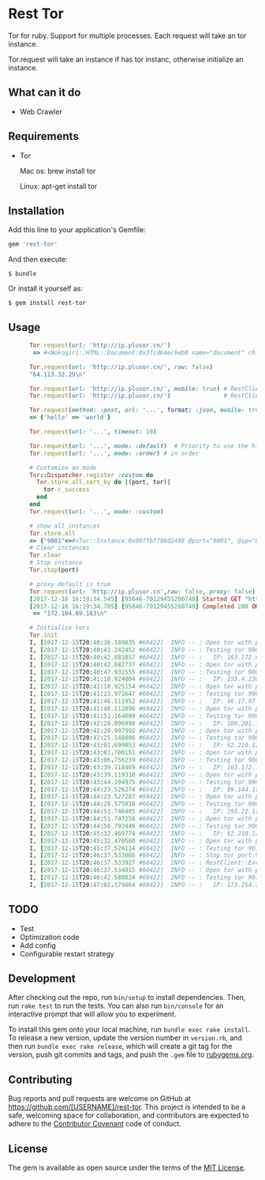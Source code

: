# Rest Tor

Tor for ruby.  Support for multiple processes.  Each request will take an tor instance.

Tor.request will  take an instance if has tor instanc, otherwise initialize an instance.

## What can it do

- Web Crawler

## Requirements

- Tor

  Mac os:  brew install tor

  Linux: apt-get install tor

## Installation


Add this line to your application's Gemfile:

```ruby
gem 'rest-tor'
```

And then execute:

    $ bundle

Or install it yourself as:

    $ gem install rest-tor

## Usage

```ruby
      Tor.request(url: 'http://ip.plusor.cn/')
       => #<Nokogiri::HTML::Document:0x3fcd64ec6eb0 name="document" children=[#<Nokogiri::XML::DTD:0x3fcd64ec6af0 name="html">, #<Nokogiri::XML::Element:0x3fcd64ec67f8 name="html" children=[#<Nokogiri::XML::Element:0x3fcd64ec6618 name="body" children=[#<Nokogiri::XML::Element:0x3fcd64ec6438 name="p" children=[#<Nokogiri::XML::Text:0x3fcd64ec6258 "185.100.85.101\n">]>]>]>]> 

      Tor.request(url: 'http://ip.plusor.cn/', raw: false)
      "64.113.32.29\n" 

      Tor.request(url: 'http://ip.plusor.cn/', mobile: true) # RestClient.get "http://ip.plusor.cn/", "", "Accept"=>"*/*", "Accept-Encoding"=>"gzip, deflate", "Content-Length"=>"0", "Content-Type"=>"application/x-www-form-urlencoded", "User-Agent"=>"ANDROID_KFZ_COM_2.0.9_M6 Note_7.1.2"
      Tor.request(url: 'http://ip.plusor.cn/')               # RestClient.get "http://ip.plusor.cn/", "", "Accept"=>"*/*", "Accept-Encoding"=>"gzip, deflate", "Content-Length"=>"0", "Content-Type"=>"application/x-www-form-urlencoded", "User-Agent"=>"Mozilla/5.0 (Macintosh; Intel Mac OS X 10_12_6) AppleWebKit/537.36 (KHTML, like Gecko) Chrome/62.0.3202.94 Safari/537.36"

      Tor.request(method: :post, url: '...', format: :json, mobile: true)
      => {'hello' => 'world'}

      Tor.request(url: '...', timeout: 10)

      Tor.request(url: '...', mode: :default)  # Priority to use the highest number of successes, default is :default
      Tor.request(url: '...', mode: :order) # in order

      # Customize an mode
      Tor::Dispatcher.register :custom do
        Tor.store.all.sort_by do |(port, tor)|
          tor.c_success
        end
      end
      Tor.request(url: '...', mode: :custom)

      # show all instances
      Tor.store.all
      => {"9001"=>#<Tor::Instance:0x007fb7798d2498 @port="9001", @ip="64.113.32.29", @using=nil, @counter=#<Counter success: 5, fail: 1, succss_at: 2017-12-15 19:52:44 +0800, fail_at:2017-12-15 19:52:26 +0800>>}
      # Clear instances
      Tor.clear
      # Stop instance
      Tor.stop(port)

      # proxy default is true
      Tor.request(url: 'http://ip.plusor.cn',raw: false, proxy: false)
      [2017-12-16 16:19:34.545] [95646-70129455200740] Started GET "http://ip.plusor.cn" (port:rest-client | mode:default)
      [2017-12-16 16:19:34.785] [95646-70129455200740] Completed 200 OK in 0.2s (Size: 15 Bytes)
       => "172.104.89.163\n"

      # Initialize tors
      Tor.init
      I, [2017-12-15T20:40:36.189835 #60422]  INFO -- : Open tor with port:9001
      I, [2017-12-15T20:40:41.242452 #60422]  INFO -- : Testing tor 9001
      I, [2017-12-15T20:40:42.881857 #60422]  INFO -- :   IP: 163.172.67.180 
      I, [2017-12-15T20:40:42.882737 #60422]  INFO -- : Open tor with port:9002
      I, [2017-12-15T20:40:47.931555 #60422]  INFO -- : Testing tor 9002
      I, [2017-12-15T20:41:18.924004 #60422]  INFO -- :   IP: 155.4.230.97 
      I, [2017-12-15T20:41:18.925154 #60422]  INFO -- : Open tor with port:9003
      I, [2017-12-15T20:41:23.971647 #60422]  INFO -- : Testing tor 9003
      I, [2017-12-15T20:41:46.111952 #60422]  INFO -- :   IP: 46.17.97.112 
      I, [2017-12-15T20:41:46.112896 #60422]  INFO -- : Open tor with port:9004
      I, [2017-12-15T20:41:51.164009 #60422]  INFO -- : Testing tor 9004
      I, [2017-12-15T20:42:20.096998 #60422]  INFO -- :   IP: 109.201.133.100 
      I, [2017-12-15T20:42:20.097992 #60422]  INFO -- : Open tor with port:9005
      I, [2017-12-15T20:42:25.148808 #60422]  INFO -- : Testing tor 9005
      I, [2017-12-15T20:43:01.699053 #60422]  INFO -- :   IP: 62.210.129.246 
      I, [2017-12-15T20:43:01.700151 #60422]  INFO -- : Open tor with port:9006
      I, [2017-12-15T20:43:06.756239 #60422]  INFO -- : Testing tor 9006
      I, [2017-12-15T20:43:39.118469 #60422]  INFO -- :   IP: 163.172.160.182 
      I, [2017-12-15T20:43:39.119310 #60422]  INFO -- : Open tor with port:9007
      I, [2017-12-15T20:43:44.194975 #60422]  INFO -- : Testing tor 9007
      I, [2017-12-15T20:44:23.526274 #60422]  INFO -- :   IP: 89.144.12.14 
      I, [2017-12-15T20:44:23.527287 #60422]  INFO -- : Open tor with port:9008
      I, [2017-12-15T20:44:28.575018 #60422]  INFO -- : Testing tor 9008
      I, [2017-12-15T20:44:51.746405 #60422]  INFO -- :   IP: 195.22.126.147 
      I, [2017-12-15T20:44:51.747258 #60422]  INFO -- : Open tor with port:9009
      I, [2017-12-15T20:44:56.793446 #60422]  INFO -- : Testing tor 9009
      I, [2017-12-15T20:45:32.469774 #60422]  INFO -- :   IP: 62.210.129.246 
      I, [2017-12-15T20:45:32.470560 #60422]  INFO -- : Open tor with port:9010
      I, [2017-12-15T20:45:37.528114 #60422]  INFO -- : Testing tor 9010
      I, [2017-12-15T20:46:37.533066 #60422]  INFO -- : Stop tor port:9010
      I, [2017-12-15T20:46:37.533927 #60422]  INFO -- : RestClient::Exceptions::OpenTimeout:Timed out connecting to server
      I, [2017-12-15T20:46:37.534015 #60422]  INFO -- : Open tor with port:9010
      I, [2017-12-15T20:46:42.588824 #60422]  INFO -- : Testing tor 9010
      I, [2017-12-15T20:47:02.179464 #60422]  INFO -- :   IP: 173.254.216.66

```

## TODO

- Test
- Optimization code
- Add config
- Configurable restart strategy

## Development

After checking out the repo, run `bin/setup` to install dependencies. Then, run `rake test` to run the tests. You can also run `bin/console` for an interactive prompt that will allow you to experiment.

To install this gem onto your local machine, run `bundle exec rake install`. To release a new version, update the version number in `version.rb`, and then run `bundle exec rake release`, which will create a git tag for the version, push git commits and tags, and push the `.gem` file to [rubygems.org](https://rubygems.org).

## Contributing

Bug reports and pull requests are welcome on GitHub at https://github.com/[USERNAME]/rest-tor. This project is intended to be a safe, welcoming space for collaboration, and contributors are expected to adhere to the [Contributor Covenant](http://contributor-covenant.org) code of conduct.


## License

The gem is available as open source under the terms of the [MIT License](http://opensource.org/licenses/MIT).

